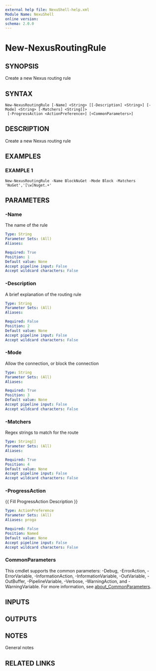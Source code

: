 ```yaml
---
external help file: NexuShell-help.xml
Module Name: NexuShell
online version:
schema: 2.0.0
---
```


# New-NexusRoutingRule

## SYNOPSIS
Create a new Nexus routing rule

## SYNTAX

```
New-NexusRoutingRule [-Name] <String> [[-Description] <String>] [-Mode] <String> [-Matchers] <String[]>
 [-ProgressAction <ActionPreference>] [<CommonParameters>]
```

## DESCRIPTION
Create a new Nexus routing rule

## EXAMPLES

### EXAMPLE 1
```
New-NexusRoutingRule -Name BlockNuGet -Mode Block -Matchers 'NuGet','[\w]Nuget.+'
```

## PARAMETERS

### -Name
The name of the rule

```yaml
Type: String
Parameter Sets: (All)
Aliases:

Required: True
Position: 1
Default value: None
Accept pipeline input: False
Accept wildcard characters: False
```

### -Description
A brief explanation of the routing rule

```yaml
Type: String
Parameter Sets: (All)
Aliases:

Required: False
Position: 2
Default value: None
Accept pipeline input: False
Accept wildcard characters: False
```

### -Mode
Allow the connection, or block the connection

```yaml
Type: String
Parameter Sets: (All)
Aliases:

Required: True
Position: 3
Default value: None
Accept pipeline input: False
Accept wildcard characters: False
```

### -Matchers
Regex strings to match for the route

```yaml
Type: String[]
Parameter Sets: (All)
Aliases:

Required: True
Position: 4
Default value: None
Accept pipeline input: False
Accept wildcard characters: False
```

### -ProgressAction
{{ Fill ProgressAction Description }}

```yaml
Type: ActionPreference
Parameter Sets: (All)
Aliases: proga

Required: False
Position: Named
Default value: None
Accept pipeline input: False
Accept wildcard characters: False
```

### CommonParameters
This cmdlet supports the common parameters: -Debug, -ErrorAction, -ErrorVariable, -InformationAction, -InformationVariable, -OutVariable, -OutBuffer, -PipelineVariable, -Verbose, -WarningAction, and -WarningVariable. For more information, see [about_CommonParameters](http://go.microsoft.com/fwlink/?LinkID=113216).

## INPUTS

## OUTPUTS

## NOTES
General notes

## RELATED LINKS
